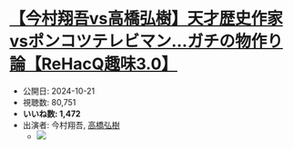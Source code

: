 # [【今村翔吾vs高橋弘樹】天才歴史作家vsポンコツテレビマン…ガチの物作り論【ReHacQ趣味3.0】](https://www.youtube.com/watch?v=PrWnfMPtpeY)
-   公開日: 2024-10-21
-   視聴数: 80,751
-   **いいね数: 1,472**
-   出演者: 今村翔吾, [高橋弘樹](/rehacq_fan/people/高橋弘樹 "wikilink")
    - [![](https://img.youtube.com/vi/PrWnfMPtpeY/hqdefault.jpg)](https://www.youtube.com/watch?v=PrWnfMPtpeY)

